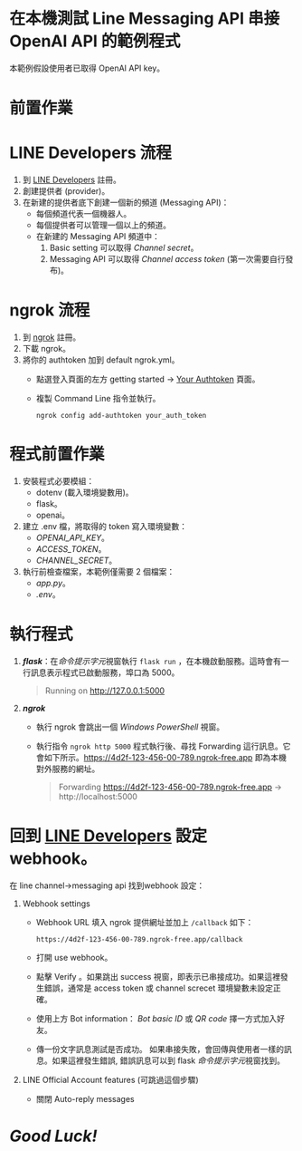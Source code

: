 # 在本機測試 Line Messaging API 串接 OpenAI API 的範例程式
本範例假設使用者已取得 OpenAI API key。
# 前置作業
# LINE Developers 流程
1. 到 [LINE Developers](https://developers.line.biz/) 註冊。
2. 創建提供者 (provider)。
3. 在新建的提供者底下創建一個新的頻道 (Messaging API)：
    - 每個頻道代表一個機器人。
    - 每個提供者可以管理一個以上的頻道。
    - 在新建的 Messaging API 頻道中：
        1. Basic setting 可以取得 *Channel secret*。
        2. Messaging API 可以取得 *Channel access token* (第一次需要自行發布)。
# ngrok 流程
1. 到 [ngrok](https://www.example.com) 註冊。
2. 下載 ngrok。
3. 將你的 authtoken 加到 default ngrok.yml。
    - 點選登入頁面的左方 getting started -> [Your Authtoken](https://dashboard.ngrok.com/get-started/your-authtoken) 頁面。
    - 複製 Command Line 指令並執行。

        ```
        ngrok config add-authtoken your_auth_token
        ```

# 程式前置作業
1. 安裝程式必要模組：
    - dotenv (載入環境變數用)。
    - flask。
    - openai。
2. 建立 .env 檔，將取得的 token 寫入環境變數：
    - *OPENAI_API_KEY*。
    - *ACCESS_TOKEN*。
    - *CHANNEL_SECRET*。
3. 執行前檢查檔案，本範例僅需要 2 個檔案：
    - *app.py*。
    - *.env*。

# 執行程式
1. ***flask***：在*命令提示字元*視窗執行 `flask run` ，在本機啟動服務。這時會有一行訊息表示程式已啟動服務，埠口為 5000。

    > Running on http://127.0.0.1:5000

2. ***ngrok*** 
    - 執行 ngrok 會跳出一個 *Windows PowerShell* 視窗。
    - 執行指令 `ngrok http 5000` 程式執行後、尋找 Forwarding 這行訊息。它會如下所示。https://4d2f-123-456-00-789.ngrok-free.app 即為本機對外服務的網址。 

        > Forwarding                    https://4d2f-123-456-00-789.ngrok-free.app -> http://localhost:5000
       
# 回到 [LINE Developers](https://developers.line.biz/) 設定 webhook。
在 line channel->messaging api 找到webhook 設定：
1. Webhook settings
    - Webhook URL 填入 ngrok 提供網址並加上 `/callback` 如下：
      
        ```
        https://4d2f-123-456-00-789.ngrok-free.app/callback
        ```
        
    - 打開 use webhook。
    - 點擊 Verify 。如果跳出 success 視窗，即表示已串接成功。如果這裡發生錯誤，通常是 access token 或 channel screcet 環境變數未設定正確。
    - 使用上方 Bot information： *Bot basic ID* 或 *QR code* 擇一方式加入好友。
    - 傳一份文字訊息測試是否成功。 如果串接失敗，會回傳與使用者一樣的訊息。如果這裡發生錯誤, 錯誤訊息可以到 flask *命令提示字元*視窗找到。

2. LINE Official Account features (可跳過這個步驟)
    - 關閉 Auto-reply messages
# *Good Luck!*
